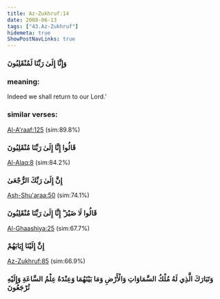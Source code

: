 ```yaml
---
title: Az-Zukhruf:14
date: 2008-06-13
tags: ["43.Az-Zukhruf"]
hidemeta: true 
ShowPostNavLinks: true 
---
```

### وَإِنَّا إِلَىٰ رَبِّنَا لَمُنْقَلِبُونَ
### meaning: 
Indeed we shall return to our Lord.’
### similar verses: 

[Al-A'raaf:125](/7/125) (sim:89.8%)

### قَالُوا إِنَّا إِلَىٰ رَبِّنَا مُنْقَلِبُونَ

[Al-Alaq:8](/96/8) (sim:84.2%)

### إِنَّ إِلَىٰ رَبِّكَ الرُّجْعَىٰ

[Ash-Shu'araa:50](/26/50) (sim:74.1%)

### قَالُوا لَا ضَيْرَ ۖ إِنَّا إِلَىٰ رَبِّنَا مُنْقَلِبُونَ

[Al-Ghaashiya:25](/88/25) (sim:67.7%)

### إِنَّ إِلَيْنَا إِيَابَهُمْ

[Az-Zukhruf:85](/43/85) (sim:66.9%)

### وَتَبَارَكَ الَّذِي لَهُ مُلْكُ السَّمَاوَاتِ وَالْأَرْضِ وَمَا بَيْنَهُمَا وَعِنْدَهُ عِلْمُ السَّاعَةِ وَإِلَيْهِ تُرْجَعُونَ
